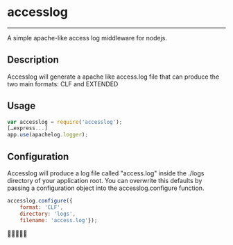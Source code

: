 accesslog
==========
---

 A simple apache-like access log middleware for nodejs.

Description
----------
Accesslog will generate a apache like access.log file that can produce the two main formats: CLF and EXTENDED

Usage
---------

```javascript
var accesslog = require('accesslog');
[…express...]
app.use(apachelog.logger);
```

Configuration
---------
Accesslog will produce a log file called "access.log" inside the ./logs directory of your application root. 
You can overwrite this defaults by passing a configuration object into the accesslog.configure function.
```javascript
accesslog.configure({
	format: 'CLF',
	directory: 'logs',
	filename: 'access.log'});
```
 